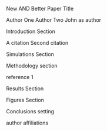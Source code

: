 New AND Better Paper Title

Author One
Author Two
John as author

Introduction Section

A citation
Second citation

Simulations Section

Methodology section

reference 1

Results Section

Figures Section

Conclusions setting

author affiliations
